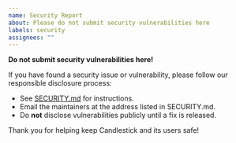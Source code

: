 ```yaml
---
name: Security Report
about: Please do not submit security vulnerabilities here
labels: security
assignees: ""
---
```


**Do not submit security vulnerabilities here!**

If you have found a security issue or vulnerability, please follow our responsible disclosure process:

- See [SECURITY.md](../../SECURITY.md) for instructions.
- Email the maintainers at the address listed in SECURITY.md.
- Do **not** disclose vulnerabilities publicly until a fix is released.

Thank you for helping keep Candlestick and its users safe!

